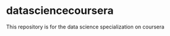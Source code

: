 datasciencecoursera
===================

This repository is for the data science specialization on coursera
